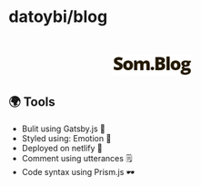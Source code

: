 # datoybi/blog

<br/>
<p align="center">
	<img src="./static/logo.png"><br/>
</p>

## 🌍 Tools

- Bulit using Gatsby.js 🎉
- Styled using: Emotion 🎨
- Deployed on netlify 🚀
- Comment using utterances 🗒️
- Code syntax using Prism.js 🕶️
